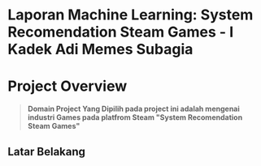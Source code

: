 # Laporan Machine Learning: System Recomendation Steam Games - I Kadek Adi Memes Subagia

# Project Overview

> **Domain Project Yang Dipilih pada project ini adalah mengenai industri Games pada platfrom Steam "System Recomendation Steam Games"**

## Latar Belakang
